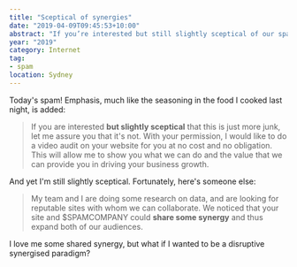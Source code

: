 ```yaml
---
title: "Sceptical of synergies"
date: "2019-04-09T09:45:53+10:00"
abstract: "If you’re interested but still slightly sceptical of our spam... share some synergy!"
year: "2019"
category: Internet
tag:
- spam
location: Sydney
---
```

Today's spam! Emphasis, much like the seasoning in the food I cooked last night, is added:

> If you are interested **but slightly sceptical** that this is just more junk, let me assure you that it's not. With your permission, I would like to do a video audit on your website for you at no cost and no obligation. This will allow me to show you what we can do and the value that we can provide you in driving your business growth.

And yet I'm still slightly sceptical. Fortunately, here's someone else:

> My team and I are doing some research on data, and are looking for reputable sites with whom we can collaborate. We noticed that your site and $SPAMCOMPANY could **share some synergy** and thus expand both of our audiences.

I love me some shared synergy, but what if I wanted to be a disruptive synergised paradigm?

